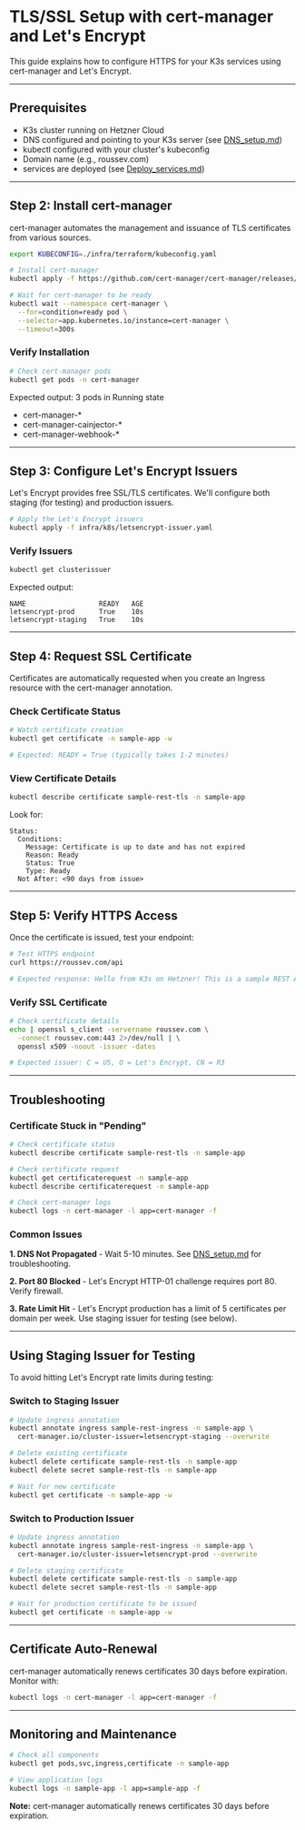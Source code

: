 # TLS/SSL Setup with cert-manager and Let's Encrypt

This guide explains how to configure HTTPS for your K3s services using cert-manager and Let's Encrypt.

---

## Prerequisites

- K3s cluster running on Hetzner Cloud
- DNS configured and pointing to your K3s server (see [DNS_setup.md](DNS_Setup.md))
- kubectl configured with your cluster's kubeconfig
- Domain name (e.g., roussev.com)
- services are deployed (see [Deploy_services.md](DEPLOY_services.md))

---

## Step 2: Install cert-manager

cert-manager automates the management and issuance of TLS certificates from various sources.

```bash
export KUBECONFIG=./infra/terraform/kubeconfig.yaml

# Install cert-manager
kubectl apply -f https://github.com/cert-manager/cert-manager/releases/download/v1.13.2/cert-manager.yaml

# Wait for cert-manager to be ready
kubectl wait --namespace cert-manager \
  --for=condition=ready pod \
  --selector=app.kubernetes.io/instance=cert-manager \
  --timeout=300s
```

### Verify Installation

```bash
# Check cert-manager pods
kubectl get pods -n cert-manager
```

Expected output: 3 pods in Running state
- cert-manager-*
- cert-manager-cainjector-*
- cert-manager-webhook-*

---

## Step 3: Configure Let's Encrypt Issuers

Let's Encrypt provides free SSL/TLS certificates. We'll configure both staging (for testing) and production issuers.

```bash
# Apply the Let's Encrypt issuers
kubectl apply -f infra/k8s/letsencrypt-issuer.yaml
```

### Verify Issuers

```bash
kubectl get clusterissuer
```

Expected output:
```
NAME                  READY   AGE
letsencrypt-prod      True    10s
letsencrypt-staging   True    10s
```

---

## Step 4: Request SSL Certificate

Certificates are automatically requested when you create an Ingress resource with the cert-manager annotation.

### Check Certificate Status

```bash
# Watch certificate creation
kubectl get certificate -n sample-app -w

# Expected: READY = True (typically takes 1-2 minutes)
```

### View Certificate Details

```bash
kubectl describe certificate sample-rest-tls -n sample-app
```

Look for:
```
Status:
  Conditions:
    Message: Certificate is up to date and has not expired
    Reason: Ready
    Status: True
    Type: Ready
  Not After: <90 days from issue>
```

---

## Step 5: Verify HTTPS Access

Once the certificate is issued, test your endpoint:

```bash
# Test HTTPS endpoint
curl https://roussev.com/api

# Expected response: Hello from K3s on Hetzner! This is a sample REST API.
```

### Verify SSL Certificate

```bash
# Check certificate details
echo | openssl s_client -servername roussev.com \
  -connect roussev.com:443 2>/dev/null | \
  openssl x509 -noout -issuer -dates

# Expected issuer: C = US, O = Let's Encrypt, CN = R3
```

---

## Troubleshooting

### Certificate Stuck in "Pending"

```bash
# Check certificate status
kubectl describe certificate sample-rest-tls -n sample-app

# Check certificate request
kubectl get certificaterequest -n sample-app
kubectl describe certificaterequest -n sample-app

# Check cert-manager logs
kubectl logs -n cert-manager -l app=cert-manager -f
```

### Common Issues

**1. DNS Not Propagated** - Wait 5-10 minutes. See [DNS_setup.md](DNS_Setup.md) for troubleshooting.

**2. Port 80 Blocked** - Let's Encrypt HTTP-01 challenge requires port 80. Verify firewall.

**3. Rate Limit Hit** - Let's Encrypt production has a limit of 5 certificates per domain per week. Use staging issuer for testing (see below).

---

## Using Staging Issuer for Testing

To avoid hitting Let's Encrypt rate limits during testing:

### Switch to Staging Issuer

```bash
# Update ingress annotation
kubectl annotate ingress sample-rest-ingress -n sample-app \
  cert-manager.io/cluster-issuer=letsencrypt-staging --overwrite

# Delete existing certificate
kubectl delete certificate sample-rest-tls -n sample-app
kubectl delete secret sample-rest-tls -n sample-app

# Wait for new certificate
kubectl get certificate -n sample-app -w
```

### Switch to Production Issuer

```bash
# Update ingress annotation
kubectl annotate ingress sample-rest-ingress -n sample-app \
  cert-manager.io/cluster-issuer=letsencrypt-prod --overwrite

# Delete staging certificate
kubectl delete certificate sample-rest-tls -n sample-app
kubectl delete secret sample-rest-tls -n sample-app

# Wait for production certificate to be issued
kubectl get certificate -n sample-app -w
```

---

## Certificate Auto-Renewal

cert-manager automatically renews certificates 30 days before expiration. Monitor with:
```bash
kubectl logs -n cert-manager -l app=cert-manager -f
```

---

## Monitoring and Maintenance

```bash
# Check all components
kubectl get pods,svc,ingress,certificate -n sample-app

# View application logs
kubectl logs -n sample-app -l app=sample-app -f
```

**Note:** cert-manager automatically renews certificates 30 days before expiration.